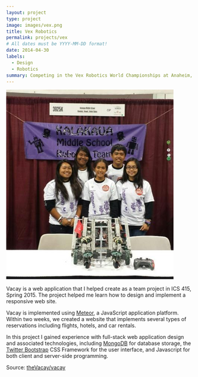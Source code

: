 ```yaml
---
layout: project
type: project
image: images/vex.png
title: Vex Robotics
permalink: projects/vex
# All dates must be YYYY-MM-DD format!
date: 2014-04-30
labels:
  - Design
  - Robotics
summary: Competing in the Vex Robotics World Championships at Anaheim, California.
---
```


<img class="ui medium right floated rounded image" src="../images/robotics.jpg">

Vacay is a web application that I helped create as a team project in ICS 415, Spring 2015. The project helped me learn how to design and implement a responsive web site.

Vacay is implemented using [Meteor](http://meteor.com), a JavaScript application platform. Within two weeks, we created a website that implements several types of reservations including flights, hotels, and car rentals.

In this project I gained experience with full-stack web application design and associated technologies, including [MongoDB](http://mongodb.com) for database storage, the [Twitter Bootstrap](http://getbootstrap.com/) CSS Framework for the user interface, and Javascript for both client and server-side programming. 
 
Source: <a href="https://github.com/theVacay/vacay"><i class="large github icon"></i>theVacay/vacay</a>

